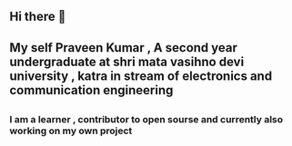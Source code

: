 <h2> Hi there 👋</h2>
<h2>My self Praveen Kumar , A second year undergraduate at shri mata vasihno devi university , katra   in stream of electronics and communication engineering<h2>
 <h3> I am a learner , contributor to open sourse and currently also working on my own project<h3>

   



<!--
**kpraween10/kpraween10** is a ✨ _special_ ✨ repository because its `README.md` (this file) appears on your GitHub profile.

Here are some ideas to get you started:

- 🔭 I’m currently working on ...
- 🌱 I’m currently learning ...
- 👯 I’m looking to collaborate on ...
- 🤔 I’m looking for help with ...
- 💬 Ask me about ...
- 📫 How to reach me: ...
- 😄 Pronouns: ...
- ⚡ Fun fact: ...
-->
